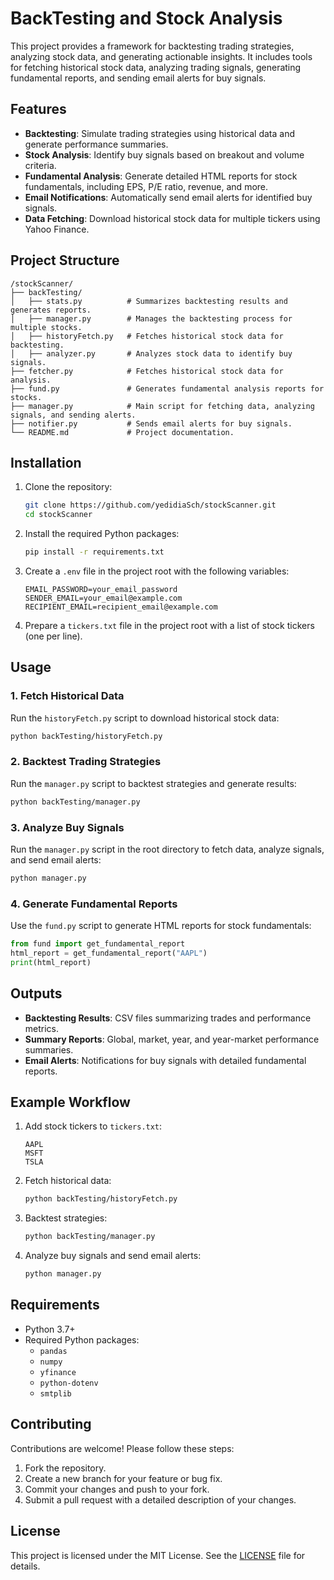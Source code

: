 # BackTesting and Stock Analysis 

This project provides a framework for backtesting trading strategies, analyzing stock data, and generating actionable insights. It includes tools for fetching historical stock data, analyzing trading signals, generating fundamental reports, and sending email alerts for buy signals.

## Features

- **Backtesting**: Simulate trading strategies using historical data and generate performance summaries.
- **Stock Analysis**: Identify buy signals based on breakout and volume criteria.
- **Fundamental Analysis**: Generate detailed HTML reports for stock fundamentals, including EPS, P/E ratio, revenue, and more.
- **Email Notifications**: Automatically send email alerts for identified buy signals.
- **Data Fetching**: Download historical stock data for multiple tickers using Yahoo Finance.

## Project Structure

```
/stockScanner/
├── backTesting/
│   ├── stats.py          # Summarizes backtesting results and generates reports.
│   ├── manager.py        # Manages the backtesting process for multiple stocks.
│   ├── historyFetch.py   # Fetches historical stock data for backtesting.
│   ├── analyzer.py       # Analyzes stock data to identify buy signals.
├── fetcher.py            # Fetches historical stock data for analysis.
├── fund.py               # Generates fundamental analysis reports for stocks.
├── manager.py            # Main script for fetching data, analyzing signals, and sending alerts.
├── notifier.py           # Sends email alerts for buy signals.
└── README.md             # Project documentation.
```

## Installation

1. Clone the repository:
   ```bash
   git clone https://github.com/yedidiaSch/stockScanner.git
   cd stockScanner
   ```

2. Install the required Python packages:
   ```bash
   pip install -r requirements.txt
   ```

3. Create a `.env` file in the project root with the following variables:
   ```env
   EMAIL_PASSWORD=your_email_password
   SENDER_EMAIL=your_email@example.com
   RECIPIENT_EMAIL=recipient_email@example.com
   ```

4. Prepare a `tickers.txt` file in the project root with a list of stock tickers (one per line).

## Usage

### 1. Fetch Historical Data
Run the `historyFetch.py` script to download historical stock data:
```bash
python backTesting/historyFetch.py
```

### 2. Backtest Trading Strategies
Run the `manager.py` script to backtest strategies and generate results:
```bash
python backTesting/manager.py
```

### 3. Analyze Buy Signals
Run the `manager.py` script in the root directory to fetch data, analyze signals, and send email alerts:
```bash
python manager.py
```

### 4. Generate Fundamental Reports
Use the `fund.py` script to generate HTML reports for stock fundamentals:
```python
from fund import get_fundamental_report
html_report = get_fundamental_report("AAPL")
print(html_report)
```

## Outputs

- **Backtesting Results**: CSV files summarizing trades and performance metrics.
- **Summary Reports**: Global, market, year, and year-market performance summaries.
- **Email Alerts**: Notifications for buy signals with detailed fundamental reports.

## Example Workflow

1. Add stock tickers to `tickers.txt`:
   ```
   AAPL
   MSFT
   TSLA
   ```

2. Fetch historical data:
   ```bash
   python backTesting/historyFetch.py
   ```

3. Backtest strategies:
   ```bash
   python backTesting/manager.py
   ```

4. Analyze buy signals and send email alerts:
   ```bash
   python manager.py
   ```

## Requirements

- Python 3.7+
- Required Python packages:
  - `pandas`
  - `numpy`
  - `yfinance`
  - `python-dotenv`
  - `smtplib`

## Contributing

Contributions are welcome! Please follow these steps:

1. Fork the repository.
2. Create a new branch for your feature or bug fix.
3. Commit your changes and push to your fork.
4. Submit a pull request with a detailed description of your changes.

## License

This project is licensed under the MIT License. See the [LICENSE](LICENSE) file for details.


